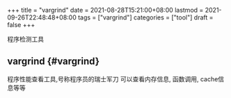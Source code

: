 +++
title = "vargrind"
date = 2021-08-28T15:21:00+08:00
lastmod = 2021-09-26T22:48:48+08:00
tags = ["vargrind"]
categories = ["tool"]
draft = false
+++

程序检测工具

<!--more-->


## vargrind {#vargrind}

程序性能查看工具,号称程序员的瑞士军刀
可以查看内存信息, 函数调用, cache信息等等